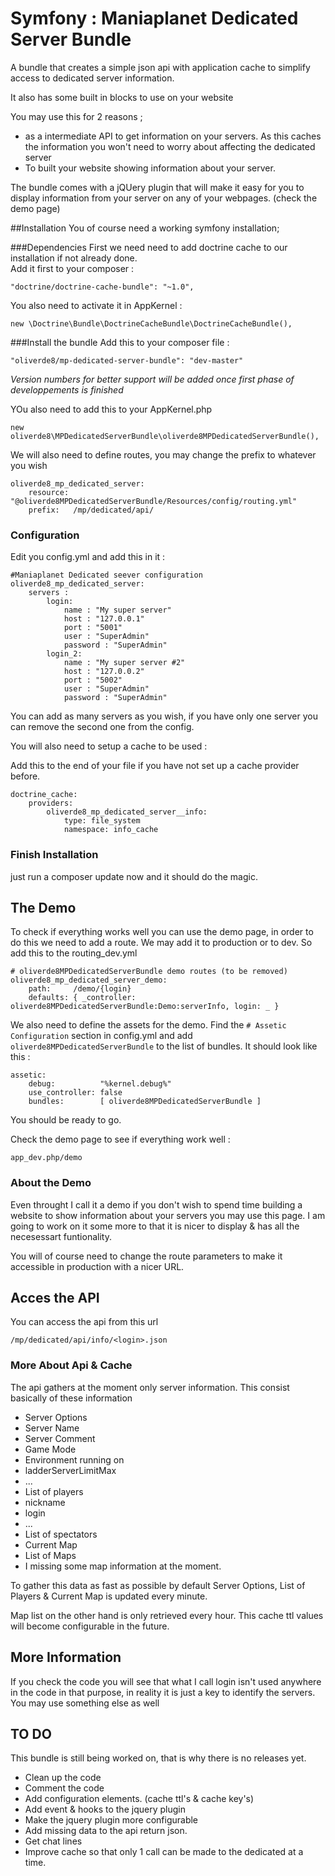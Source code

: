 # Symfony : Maniaplanet Dedicated Server Bundle
A bundle that creates a simple json api with application cache to simplify access to dedicated server information. 

It also has some built in blocks to use on your website

You may use this for 2 reasons ; 
* as a intermediate API to get information on your servers. As this caches the information you won't need to worry about affecting the dedicated server
* To built your website showing information about your server. 

The bundle comes with a jQUery plugin that will make it easy for you to display information from your server on any of your webpages. (check the demo page)

##Installation 
You of course need a working symfony installation; 

###Dependencies
First we need need to add doctrine cache to our installation if not already done.  
Add it first to your composer : 
```
"doctrine/doctrine-cache-bundle": "~1.0",
```

You also need to activate it in AppKernel : 
```
new \Doctrine\Bundle\DoctrineCacheBundle\DoctrineCacheBundle(),
```

###Install the bundle
Add this to your composer file : 
```
"oliverde8/mp-dedicated-server-bundle": "dev-master"
```
_Version numbers for better support will be added once first phase of developpements is finished_

YOu also need to add this to your AppKernel.php
```
new oliverde8\MPDedicatedServerBundle\oliverde8MPDedicatedServerBundle(),
```

We will also need to define routes, you may change the prefix to whatever you wish
```
oliverde8_mp_dedicated_server:
    resource: "@oliverde8MPDedicatedServerBundle/Resources/config/routing.yml"
    prefix:   /mp/dedicated/api/
```

### Configuration

Edit you config.yml and add this in it : 
```
#Maniaplanet Dedicated seever configuration
oliverde8_mp_dedicated_server:
    servers :
        login:
            name : "My super server"
            host : "127.0.0.1"
            port : "5001"
            user : "SuperAdmin"
            password : "SuperAdmin"
        login_2:
            name : "My super server #2"
            host : "127.0.0.2"
            port : "5002"
            user : "SuperAdmin"
            password : "SuperAdmin"
```

You can add as many servers as you wish, if you have only one server you can remove the second one from the config. 

You will also need to setup a cache to be used : 

Add this to the end of your file if you have not set up a cache provider before. 
```
doctrine_cache:
    providers:
        oliverde8_mp_dedicated_server__info:
            type: file_system
            namespace: info_cache
```

### Finish Installation 
just run a composer update now and it should do the magic. 

## The Demo
To check if everything works well you can use the demo page, in order to do this we need to add a route. We may add it to production or to dev. 
So add this to the routing_dev.yml
```
# oliverde8MPDedicatedServerBundle demo routes (to be removed)
oliverde8_mp_dedicated_server_demo:
    path:     /demo/{login}
    defaults: { _controller: oliverde8MPDedicatedServerBundle:Demo:serverInfo, login: _ }
```

We also need to define the assets for the demo. Find the `# Assetic Configuration` section in config.yml and add `oliverde8MPDedicatedServerBundle` to the list of bundles.
It should look like this : 
```
assetic:
    debug:          "%kernel.debug%"
    use_controller: false
    bundles:        [ oliverde8MPDedicatedServerBundle ]
```

You should be ready to go. 

Check the demo page to see if everything work well : 
```
app_dev.php/demo
```

### About the Demo
Even throught I call it a demo if you don't wish to spend time building a website to show information about your servers you may use this page. 
I am going to work on it some more to that it is nicer to display & has all the necesessart funtionality. 

You will of course need to change the route parameters to make it accessible in production with a nicer URL. 

## Acces the API
You can access the api from this url

```
/mp/dedicated/api/info/<login>.json
```

### More About Api & Cache
The api gathers at the moment only server information. This consist basically of these information
* Server Options
 * Server Name 
 * Server Comment
 * Game Mode
 * Environment running on
 * ladderServerLimitMax
 * ...
* List of players
 * nickname
 * login 
 * ...
* List of spectators
* Current Map
* List of Maps
 * I missing some map information at the moment. 
 
To gather this data as fast as possible by default Server Options, List of Players & Current Map is updated every minute. 

Map list on the other hand is only retrieved every hour. This cache ttl values will become configurable in the future.

## More Information 
If you check the code you will see that what I call login isn't used anywhere in the code in that purpose, in reality it is just a key to identify the servers. 
You may use something else as well

## TO DO
This bundle is still being worked on, that is why there is no releases yet. 
* Clean up the code
* Comment the code 
* Add configuration elements. (cache ttl's & cache key's) 
* Add event & hooks to the jquery plugin
* Make the jquery plugin more configurable
* Add missing data to the api return json. 
* Get chat lines
* Improve cache so that only 1 call can be made to the dedicated at a time. 